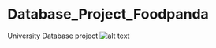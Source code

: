 # Database_Project_Foodpanda
University Database project
![alt text](https://github.com/Mark-i7/Database_Project_Foodpanda/blob/marki/FoodPandaFinalVers.erdplus?raw=true)
